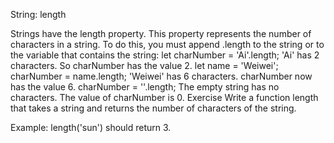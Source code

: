 String: length

Strings have the length property. This property represents the number of characters in a string. To do this, you must append .length to the string or to the variable that contains the string:
let charNumber = 'Ai'.length;
'Ai' has 2 characters. So charNumber has the value 2.
let name = 'Weiwei';
charNumber = name.length;
'Weiwei' has 6 characters. charNumber now has the value 6.
charNumber = ''.length;
The empty string has no characters. The value of charNumber is 0.
Exercise
Write a function length that takes a string and returns the number of characters of the string.

Example: length('sun') should return 3.
